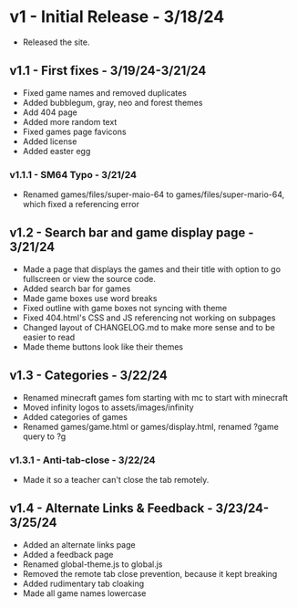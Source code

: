 # v1 - Initial Release - 3/18/24

- Released the site.

## v1.1 - First fixes - 3/19/24-3/21/24

- Fixed game names and removed duplicates
- Added bubblegum, gray, neo and forest themes
- Add 404 page
- Added more random text
- Fixed games page favicons
- Added license
- Added easter egg

### v1.1.1 - SM64 Typo - 3/21/24

- Renamed games/files/super-maio-64 to games/files/super-mario-64, which fixed a referencing error

## v1.2 - Search bar and game display page - 3/21/24

- Made a page that displays the games and their title with option to go fullscreen or view the source code.
- Added search bar for games
- Made game boxes use word breaks
- Fixed outline with game boxes not syncing with theme
- Fixed 404.html's CSS and JS referencing not working on subpages
- Changed layout of CHANGELOG.md to make more sense and to be easier to read
- Made theme buttons look like their themes

## v1.3 - Categories - 3/22/24

- Renamed minecraft games fom starting with mc to start with minecraft
- Moved infinity logos to assets/images/infinity
- Added categories of games
- Renamed games/game.html or games/display.html, renamed ?game query to ?g

### v1.3.1 - Anti-tab-close - 3/22/24

- Made it so a teacher can't close the tab remotely.

## v1.4 - Alternate Links & Feedback - 3/23/24-3/25/24

- Added an alternate links page
- Added a feedback page
- Renamed global-theme.js to global.js
- Removed the remote tab close prevention, because it kept breaking
- Added rudimentary tab cloaking
- Made all game names lowercase